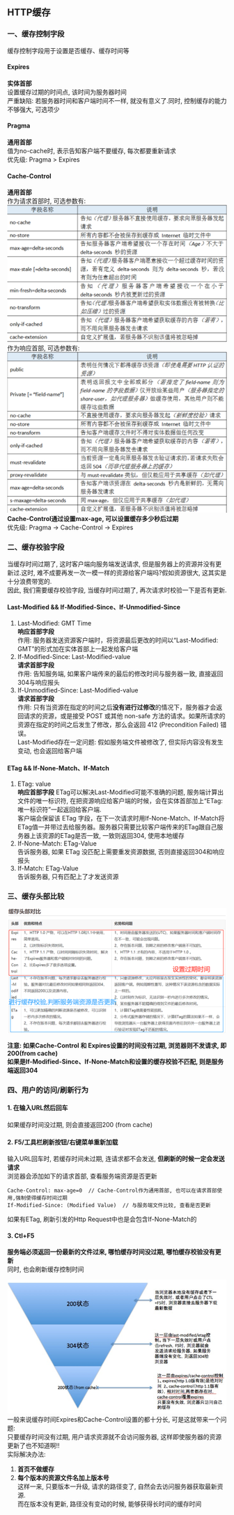 ## HTTP缓存
### 一、缓存控制字段
缓存控制字段用于设置是否缓存、缓存时间等
#### Expires
**实体首部**<br>
设置缓存过期的时间点, 该时间为服务器时间<br>
严重缺陷: 若服务器时间和客户端时间不一样, 就没有意义了.同时, 控制缓存的能力不够强大, 可选项少
#### Pragma
**通用首部**<br>
值为no-cache时, 表示告知客户端不要缓存, 每次都要重新请求<br>
优先级: Pragma > Expires
#### Cache-Control
**通用首部**<br>
作为请求首部时, 可选参数有:
![](https://github.com/zenglinan/HTTP-note/blob/master/img/9.png)<br>
作为响应首部, 可选参数有:
![](https://github.com/zenglinan/HTTP-note/blob/master/img/10.png)<br>
**Cache-Control通过设置max-age, 可以设置缓存多少秒后过期**<br>
优先级: Pragma -> Cache-Control -> Expires

### 二、缓存校验字段
当缓存时间过期了, 这时客户端向服务端发送请求, 但是服务器上的资源并没有更新过.这时, 难不成要再发一次一模一样的资源给客户端吗?假如资源很大, 这其实是十分浪费带宽的.<br>
因此, 我们需要缓存校验字段, 当缓存时间过期了, 再次请求时校验一下是否有更新.
#### Last-Modified && If-Modified-Since、If-Unmodified-Since
1. Last-Modified: GMT Time<br>
**响应首部字段**<br>
作用: 服务器发送资源客户端时，将资源最后更改的时间以“Last-Modified: GMT”的形式加在实体首部上一起发给客户端
2. If-Modified-Since: Last-Modified-value<br>
**请求首部字段**<br>
作用: 告知服务端, 如果客户端传来的最后的修改时间与服务器一致, 直接返回304与响应报头
3. If-Unmodified-Since: Last-Modified-value<br>
**请求首部字段**<br>
作用: 只有当资源在指定的时间之后**没有进行过修改**的情况下，服务器才会返回请求的资源，或是接受 POST 或其他 non-safe 方法的请求。如果所请求的资源在指定的时间之后发生了修改，那么会返回 412 (Precondition Failed) 错误。<br>
Last-Modified存在一定问题: 假如服务端文件被修改了, 但实际内容没有发生变动, 也会返回给客户端

#### ETag && If-None-Match、If-Match
1. ETag: value<br>
**响应首部字段**
ETag可以解决Last-Modified可能不准确的问题, 服务端计算出文件的唯一标识符, 在把资源响应给客户端的时候，会在实体首部加上“ETag: 唯一标识符”一起返回给客户端.<br>
客户端会保留该 ETag 字段，在下一次请求时用If-None-Match、If-Match将ETag值一并带过去给服务器。服务器只需要比较客户端传来的ETag跟自己服务器上该资源的ETag是否一致, 一致则返回304, 使用本地缓存
2. If-None-Match: ETag-Value<br>
告诉服务器, 如果 ETag 没匹配上需要重发资源数据, 否则直接返回304和响应报头
3. If-Match: ETag-Value<br>
告诉服务器, 只有匹配上了才发送资源

### 三、缓存头部比较
![](https://github.com/zenglinan/HTTP-note/blob/master/img/11.png)<br>

**注意: 如果Cache-Control 和 Expires设置的时间没有过期, 浏览器则不发请求, 即200(from cache)**<br>
**如果是If-Modified-Since、If-None-Match和设置的缓存校验不匹配, 则是服务端返回304**

### 四、用户的访问/刷新行为
#### 1. 在输入URL然后回车
如果缓存时间没过期, 则会直接返回200 (from cache)
#### 2. F5/工具栏刷新按钮/右键菜单重新加载
输入URL回车时, 若缓存时间未过期, 连请求都不会发送, **但刷新的时候一定会发送请求**<br>
浏览器会添加如下的请求首部, 查看服务端资源是否更新
```
Cache-Control: max-age=0  // Cache-Control作为通用首部, 也可以在请求首部使用,强制使得缓存时间过期
If-Modified-Since: (Modified Value)  // 与服务端文件比较, 查看是否更新
```
如果有ETag, 刷新引发的Http Request中也是会包含If-None-Match的
#### 3. Ctl+F5
**服务端必须返回一份最新的文件过来, 哪怕缓存时间没过期, 哪怕缓存校验没有更新**<br>
同时, 也会刷新缓存控制时间

![](https://github.com/zenglinan/HTTP-note/blob/master/img/12.png)<br>
一般来说缓存时间Expires和Cache-Control设置的都十分长, 可是这就带来一个问题: <br>
只要缓存时间没有过期, 用户请求资源就不会访问服务器, 这样即使服务器的资源更新了也不知道啊!!<br>
实际解决办法: <br>
1. **首页不做缓存**<br>
2. **每个版本的资源文件名加上版本号**<br>
这样一来, 只要版本一升级, 请求的路径变了, 自然会去访问服务器获取最新资源.<br>
而在版本没有更新, 路径没有变动的时候, 能够获得长时间的缓存时间